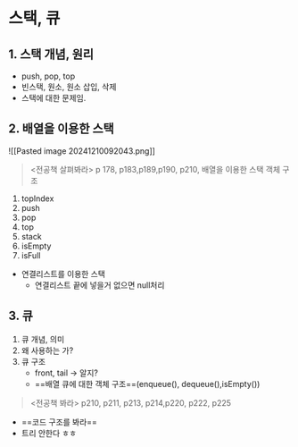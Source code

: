 # 스택, 큐
## 1. 스택 개념, 원리
- push, pop, top
- 빈스택, 원소, 원소 삽입, 삭제
- 스택에 대한 문제임.

## 2. 배열을 이용한 스택
![[Pasted image 20241210092043.png]]


><전공책 살펴봐라>
>p 178, p183,p189,p190, p210,
>배열을 이용한 스택 객체 구조

1. topIndex
2. push
3. pop
4. top
5. stack
6. isEmpty
7. isFull

- 연결리스트를 이용한 스택
	- 연결리스트 끝에 넣을거 없으면 null처리

## 3. 큐
1. 큐 개념, 의미
2. 왜 사용하는 가?
3. 큐 구조
	- front, tail -> 알지?
	- ==배열 큐에 대한 객체 구조==(enqueue(), dequeue(),isEmpty())

><전공책 봐라>
>p210, p211, p213, p214,p220, p222, p225

- ==코드 구조를 봐라==
- 트리 안한다 ㅎㅎ